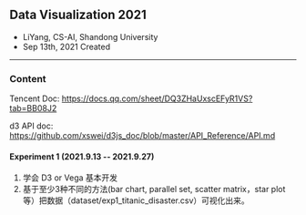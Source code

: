 ## Data Visualization 2021

- LiYang, CS-AI, Shandong University
- Sep 13th, 2021 Created

---

### Content

Tencent Doc: https://docs.qq.com/sheet/DQ3ZHaUxscEFyR1VS?tab=BB08J2

d3 API doc: https://github.com/xswei/d3js_doc/blob/master/API_Reference/API.md

#### Experiment 1 (2021.9.13 -- 2021.9.27)

1. 学会 D3 or Vega 基本开发
2. 基于至少3种不同的方法(bar chart, parallel set, scatter matrix，star plot等）把数据（dataset/exp1_titanic_disaster.csv）可视化出来。
